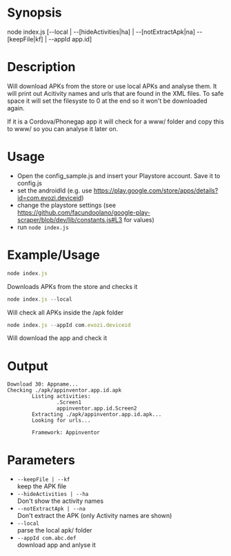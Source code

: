 # Synopsis
node index.js [--local | --[hideActivities|ha] | --[notExtractApk|na] --[keepFile|kf] | --appId app.id]

# Description
Will download APKs from the store or use local APKs and analyse them.
It will print out Acitivity names and urls that are found in the XML files.
To safe space it will set the filesyste to 0 at the end so it won't be downloaded again.

If it is a Cordova/Phonegap app it will check for a www/ folder and copy this to www/ so you can analyse it later on.

# Usage
* Open the config_sample.js and insert your Playstore account. Save it to config.js
* set the androidId (e.g. use https://play.google.com/store/apps/details?id=com.evozi.deviceid)
* change the playstore settings (see https://github.com/facundoolano/google-play-scraper/blob/dev/lib/constants.js#L3 for values)
* run `node index.js`


# Example/Usage
```javascript
node index.js
```
Downloads APKs from the store and checks it

```javascript
node index.js --local
```

Will check all APKs inside the /apk folder

```javascript
node index.js --appId com.evozi.deviceid
```

Will download the app and check it

# Output
```
Download 30: Appname...
Checking ./apk/appinventor.app.id.apk
        Listing activities:
                .Screen1
                appinventor.app.id.Screen2
        Extracting ./apk/appinventor.app.id.apk...
        Looking for urls...

        Framework: Appinventor
```

# Parameters
* `--keepFile | --kf`<br>keep the APK file
* `--hideActivities | --ha`<br>Don't show the activity names
* `--notExtractApk | --na`<br>Don't extract the APK (only Activity names are shown)
* `--local`<br>parse the local apk/ folder
* `--appId com.abc.def`<br>download app and anlyse it
